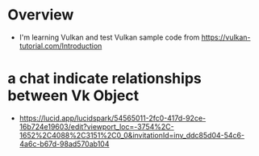 # Overview
 - I'm learning Vulkan and test Vulkan sample code from https://vulkan-tutorial.com/Introduction

# a chat indicate relationships between Vk Object
 - https://lucid.app/lucidspark/54565011-2fc0-417d-92ce-16b724e19603/edit?viewport_loc=-3754%2C-1652%2C4088%2C3151%2C0_0&invitationId=inv_ddc85d04-54c6-4a6c-b67d-98ad570ab104